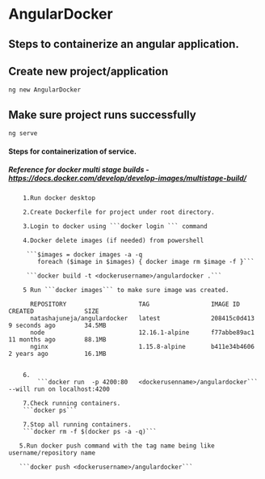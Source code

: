 # AngularDocker

## Steps to containerize an angular application.

## Create new project/application

```ng new AngularDocker```

## Make sure project runs successfully

```ng serve```

#### Steps for containerization of service.  

##### Reference for docker multi stage builds - https://docs.docker.com/develop/develop-images/multistage-build/      
        
        1.Run docker desktop

        2.Create Dockerfile for project under root directory.

        3.Login to docker using ```docker login ``` command

        4.Docker delete images (if needed) from powershell

         ```$images = docker images -a -q
            foreach ($image in $images) { docker image rm $image -f }```

         ```docker build -t <dockerusername>/angulardocker .```
        
        5 Run ```docker images``` to make sure image was created.
         
          REPOSITORY                    TAG                 IMAGE ID            CREATED              SIZE
          natashajuneja/angulardocker   latest              208415c0d413        9 seconds ago        34.5MB
          node                          12.16.1-alpine      f77abbe89ac1        11 months ago        88.1MB
          nginx                         1.15.8-alpine       b411e34b4606        2 years ago          16.1MB
          
               
        6.  
            ```docker run  -p 4200:80   <dockerusenname>/angulardocker``` --will run on localhost:4200
                 
        7.Check running containers.
        ```docker ps```
        
        7.Stop all running containers.
        ```docker rm -f $(docker ps -a -q)```
                        
       5.Run docker push command with the tag name being like username/repository name
       
       ```docker push <dockerusername>/angulardocker```

